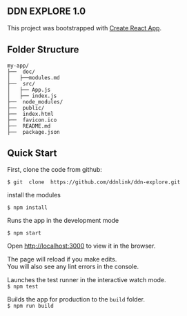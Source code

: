 ## DDN EXPLORE 1.0

This project was bootstrapped with [Create React App](https://github.com/facebookincubator/create-react-app).

## Folder Structure

```
my-app/
├──  doc/
│   ├──modules.md
├──  src/
│   ├── App.js
│   ├── index.js
├──  node_modules/
├──  public/
├──  index.html
├──  favicon.ico
├──  README.md
├──  package.json
```
## Quick Start
First, clone the code from github:

`$ git  clone  https://github.com/ddnlink/ddn-explore.git`

install the modules

 `$ npm install`

Runs the app in the development mode

`$ npm start`

Open [http://localhost:3000](http://localhost:3000) to view it in the browser.

The page will reload if you make edits.<br>
You will also see any lint errors in the console.


Launches the test runner in the interactive watch mode.<br>
`$ npm test`

Builds the app for production to the `build` folder.<br>
`$ npm run build`
